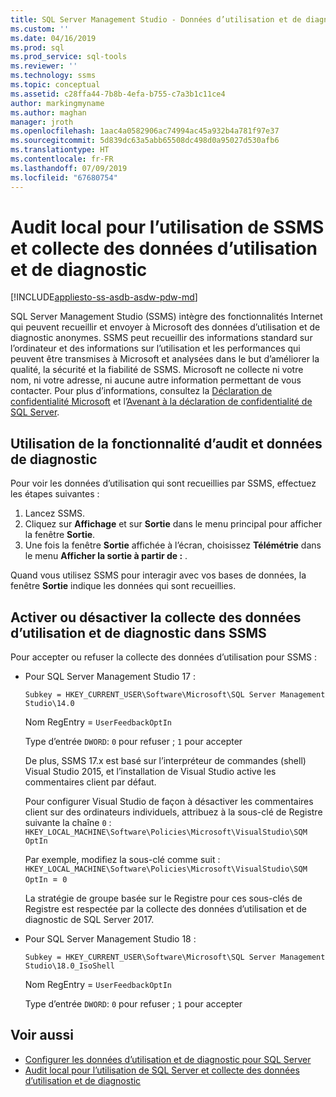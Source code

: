 ```yaml
---
title: SQL Server Management Studio - Données d’utilisation et de diagnostic (SSMS) | Microsoft Docs
ms.custom: ''
ms.date: 04/16/2019
ms.prod: sql
ms.prod_service: sql-tools
ms.reviewer: ''
ms.technology: ssms
ms.topic: conceptual
ms.assetid: c28ffa44-7b8b-4efa-b755-c7a3b1c11ce4
author: markingmyname
ms.author: maghan
manager: jroth
ms.openlocfilehash: 1aac4a0582906ac74994ac45a932b4a781f97e37
ms.sourcegitcommit: 5d839dc63a5abb65508dc498d0a95027d530afb6
ms.translationtype: HT
ms.contentlocale: fr-FR
ms.lasthandoff: 07/09/2019
ms.locfileid: "67680754"
---
```

# <a name="local-audit-for-ssms-usage-and-diagnostic-data-collection"></a>Audit local pour l’utilisation de SSMS et collecte des données d’utilisation et de diagnostic
[!INCLUDE[appliesto-ss-asdb-asdw-pdw-md](../includes/appliesto-ss-asdb-asdw-pdw-md.md)]

SQL Server Management Studio (SSMS) intègre des fonctionnalités Internet qui peuvent recueillir et envoyer à Microsoft des données d’utilisation et de diagnostic anonymes. SSMS peut recueillir des informations standard sur l’ordinateur et des informations sur l’utilisation et les performances qui peuvent être transmises à Microsoft et analysées dans le but d’améliorer la qualité, la sécurité et la fiabilité de SSMS. Microsoft ne collecte ni votre nom, ni votre adresse, ni aucune autre information permettant de vous contacter. Pour plus d’informations, consultez la [Déclaration de confidentialité Microsoft](https://privacy.microsoft.com/privacystatement) et l’[Avenant à la déclaration de confidentialité de SQL Server](https://go.microsoft.com/fwlink/?LinkID=868444).

## <a name="audit-feature-usage-and-diagnostic-data"></a>Utilisation de la fonctionnalité d’audit et données de diagnostic

Pour voir les données d’utilisation qui sont recueillies par SSMS, effectuez les étapes suivantes :

1.  Lancez SSMS.
2.  Cliquez sur **Affichage** et sur **Sortie** dans le menu principal pour afficher la fenêtre **Sortie**. 
3.  Une fois la fenêtre **Sortie** affichée à l’écran, choisissez **Télémétrie** dans le menu **Afficher la sortie à partir de :** .

Quand vous utilisez SSMS pour interagir avec vos bases de données, la fenêtre **Sortie** indique les données qui sont recueillies.

## <a name="enable-or-disable-usage-and-diagnostic-data-collection-in-ssms"></a>Activer ou désactiver la collecte des données d’utilisation et de diagnostic dans SSMS

Pour accepter ou refuser la collecte des données d’utilisation pour SSMS :

- Pour SQL Server Management Studio 17 :

  `Subkey = HKEY_CURRENT_USER\Software\Microsoft\SQL Server Management Studio\14.0`

  Nom RegEntry = `UserFeedbackOptIn`

  Type d’entrée `DWORD`: `0` pour refuser ; `1` pour accepter

  De plus, SSMS 17.x est basé sur l’interpréteur de commandes (shell) Visual Studio 2015, et l’installation de Visual Studio active les commentaires client par défaut.  

  Pour configurer Visual Studio de façon à désactiver les commentaires client sur des ordinateurs individuels, attribuez à la sous-clé de Registre suivante la chaîne `0` : `HKEY_LOCAL_MACHINE\Software\Policies\Microsoft\VisualStudio\SQM OptIn`

  Par exemple, modifiez la sous-clé comme suit :  
  `HKEY_LOCAL_MACHINE\Software\Policies\Microsoft\VisualStudio\SQM OptIn `=` 0`

  La stratégie de groupe basée sur le Registre pour ces sous-clés de Registre est respectée par la collecte des données d’utilisation et de diagnostic de SQL Server 2017.

- Pour SQL Server Management Studio 18 :

  `Subkey = HKEY_CURRENT_USER\Software\Microsoft\SQL Server Management Studio\18.0_IsoShell`

  Nom RegEntry = `UserFeedbackOptIn`

  Type d’entrée `DWORD`: `0` pour refuser ; `1` pour accepter

## <a name="see-also"></a>Voir aussi

- [Configurer les données d’utilisation et de diagnostic pour SQL Server](../sql-server/usage-and-diagnostic-data-configuration-for-sql-server.md)
- [Audit local pour l’utilisation de SQL Server et collecte des données d’utilisation et de diagnostic](http://msdn.microsoft.com/library/mt743085.aspx)